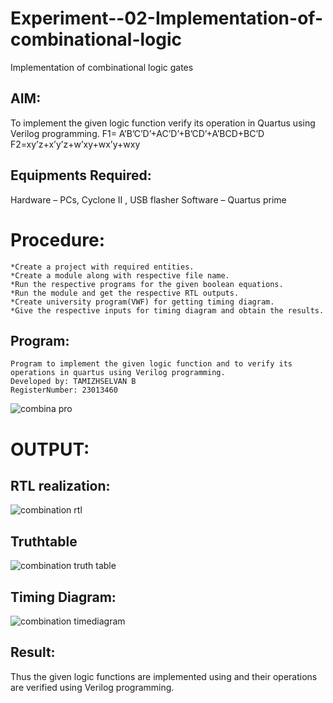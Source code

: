 # Experiment--02-Implementation-of-combinational-logic
Implementation of combinational logic gates
## AIM:
To implement the given logic function verify its operation in Quartus using Verilog programming.
 F1= A’B’C’D’+AC’D’+B’CD’+A’BCD+BC’D
F2=xy’z+x’y’z+w’xy+wx’y+wxy
## Equipments Required:
Hardware – PCs, Cyclone II , USB flasher
Software – Quartus prime
# Procedure:
```
*Create a project with required entities.
*Create a module along with respective file name.
*Run the respective programs for the given boolean equations.
*Run the module and get the respective RTL outputs.
*Create university program(VWF) for getting timing diagram.
*Give the respective inputs for timing diagram and obtain the results.
```
## Program:
```
Program to implement the given logic function and to verify its operations in quartus using Verilog programming.
Developed by: TAMIZHSELVAN B
RegisterNumber: 23013460
```
![combina pro](https://github.com/tamizhselvan23013460/Experiment--02-Implementation-of-combinational-logic-/assets/150231370/e56244bf-dc47-4028-97d9-8c2a8fe49600)

# OUTPUT:
## RTL realization:

![combination rtl](https://github.com/tamizhselvan23013460/Experiment--02-Implementation-of-combinational-logic-/assets/150231370/82af509a-0358-4650-b787-1c49d0422c07)

## Truthtable 

![combination truth table](https://github.com/tamizhselvan23013460/Experiment--02-Implementation-of-combinational-logic-/assets/150231370/2c9b8b14-2f20-415c-8b19-90cecfb19343)

## Timing Diagram:

![combination timediagram](https://github.com/tamizhselvan23013460/Experiment--02-Implementation-of-combinational-logic-/assets/150231370/633194ab-d918-4d26-b75d-9941c3d213e5)

## Result:
Thus the given logic functions are implemented using  and their operations are verified using Verilog programming.
